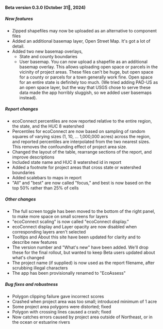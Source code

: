 **Beta version 0.3.0 (October 31🎃, 2024)**

##### New features
- Zipped shapefiles may now be uploaded as an alternative to component files
- Added an additional basemap layer, Open Street Map. It's got a lot of detail.
- Added two new basemap overlays,
   + State and county boundaries
   + User basemap. You can now upload a shapefile as an additional basemap overlay. This allows
uploading open space or parcels in the vicinity of project areas. These files can't be huge, but
open space for a county or parcels for a town generally work fine. Open space for an entire state 
is definitely too much. (We tried adding PAD-US as an open space layer, but the way that USGS 
chose to serve these data made the app horribly sluggish, so we added user basemaps instead).

##### Report changes
- ecoConnect percentiles are now reported relative to the entire region, the state, and the HUC 8 watershed
- Percentiles for ecoConnect are now based on sampling of random squares of varying sizes (1, 10, ... 1,000,000 
acres) across the region, and reported percentiles are interpolated from the two nearest sizes. This removes 
the confounding effect of project area size.
- Changed the layout of the table, rearrange sections of the report, and improve descriptions
- Included state name and HUC 8 watershed id in report
- Added a footnote for project areas that cross state or watershed boundaries
- Added scalebars to maps in report
- "All" and "best" are now called "focus," and best is now based on the top 50% rather than 25% of cells

##### Other changes
- The full screen toggle has been moved to the bottom of the right panel, to make more space
on small screens for layers
- "ecoConnect scaling" is now called "ecoConnect display."
- ecoConnect display and Layer opacity are now disabled when corresponding layers aren't selected
- Tooltips and About this site have been updated for clarity and to describe new features
- The version number and "What's new" have been added. We'll drop these for the final rollout, but
wanted to keep Beta users updated about what's changed
- The project name (if supplied) is now used as the report filename, after scrubbing illegal characters
- The app has been provisionally renamed to "EcoAssess"

##### Bug fixes and robustness
- Polygon clipping failure gave incorrect scores
- Crashed when project area was too small; introduced minimum of 1 acre
- Some project area polygons were distorted; fixed
- Polygon with crossing lines caused a crash; fixed
- Now catches errors caused by project area outside of Northeast, or in the ocean or estuarine rivers